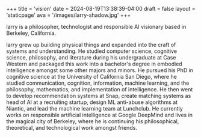 +++
title = 'vision'
date = 2024-08-19T13:38:39-04:00
draft = false
layout = 'staticpage'
ava = '/images/larry-shadow.jpg'
+++

larry is a philosopher, technologist and responsible AI visionary based in Berkeley, California.

larry grew up building physical things and expanded into the craft of systems and understanding. He studied computer science, cognitive science, philosophy, and literature during his undergraduate at Case Western and packaged this work into a bachelor's degree in embodied intelligence amongst some other majors and minors. He pursued his PhD in cognitive science at the University of California San Diego, where he studied communication, cognition, information, machine learning, and the philosophy, mathematics, and implementation of intelligence. He then went to develop recommendation systems at Snap, create matching systems as head of AI at a recruiting startup, design ML anti-abuse algorithms at Niantic, and lead the machine learning team at Lunchclub. He currently works on responsible artificial intelligence at Google DeepMind and lives in the magical city of Berkeley, where he is continuing his philosophical, theoretical, and technological work amongst friends.
